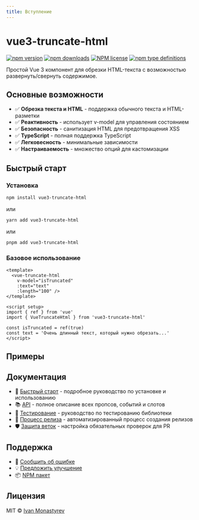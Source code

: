 ```yaml
---
title: Вступление
---
```


# vue3-truncate-html

[![npm version](https://badge.fury.io/js/vue3-truncate-html.svg)](https://badge.fury.io/js/vue3-truncate-html)
[![npm downloads](https://img.shields.io/npm/dw/vue3-truncate-html)](https://badge.fury.io/js/vue3-truncate-html)
[![NPM license](https://img.shields.io/npm/l/vue3-truncate-html)](https://github.com/ikloster03/vue3-truncate-html/blob/main/LICENSE)
[![npm type definitions](https://img.shields.io/npm/types/vue3-truncate-html)](https://github.com/ikloster03/vue3-truncate-html)

Простой Vue 3 компонент для обрезки HTML-текста с возможностью развернуть/свернуть содержимое.

## Основные возможности

- ✅ **Обрезка текста и HTML** - поддержка обычного текста и HTML-разметки
- ✅ **Реактивность** - использует v-model для управления состоянием
- ✅ **Безопасность** - санитизация HTML для предотвращения XSS
- ✅ **TypeScript** - полная поддержка TypeScript
- ✅ **Легковесность** - минимальные зависимости
- ✅ **Настраиваемость** - множество опций для кастомизации

## Быстрый старт

### Установка

```bash
npm install vue3-truncate-html
```

или

```bash
yarn add vue3-truncate-html
```

или

```bash
pnpm add vue3-truncate-html
```

### Базовое использование

```vue
<template>
  <vue-truncate-html
    v-model="isTruncated"
    :text="text"
    :length="100" />
</template>

<script setup>
import { ref } from 'vue'
import { VueTruncateHtml } from 'vue3-truncate-html'

const isTruncated = ref(true)
const text = 'Очень длинный текст, который нужно обрезать...'
</script>
```

## Примеры

<VueTruncateHtmlExample />

<script setup>
import VueTruncateHtmlExample from './VueTruncateHtmlExample.vue'
</script>

## Документация

- 📖 [Быстрый старт](/getting-started) - подробное руководство по установке и использованию
- 📚 [API](/api) - полное описание всех пропсов, событий и слотов
- 🧪 [Тестирование](https://github.com/ikloster03/vue3-truncate-html/blob/main/TESTING.md) - руководство по тестированию библиотеки
- 🚀 [Процесс релиза](https://github.com/ikloster03/vue3-truncate-html/blob/main/.github/RELEASE.md) - автоматизированный процесс создания релизов
- 🛡️ [Защита веток](https://github.com/ikloster03/vue3-truncate-html/blob/main/.github/BRANCH_PROTECTION.md) - настройка обязательных проверок для PR

## Поддержка

- 🐛 [Сообщить об ошибке](https://github.com/ikloster03/vue3-truncate-html/issues)
- 💡 [Предложить улучшение](https://github.com/ikloster03/vue3-truncate-html/issues)
- 📦 [NPM пакет](https://www.npmjs.com/package/vue3-truncate-html)

## Лицензия

MIT © [Ivan Monastyrev](https://github.com/ikloster03)

